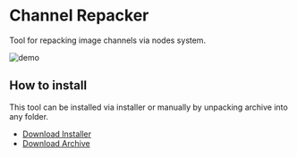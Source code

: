 # Channel Repacker
Tool for repacking image channels via nodes system.

![demo](https://github.com/nullsoftware/ChannelRepacker/assets/71794059/f99aeb34-ab44-40f2-9b94-52e83e6bd056)

## How to install
This tool can be installed via installer or manually by unpacking archive into any folder. 

* [Download Installer](https://github.com/nullsoftware/ChannelRepacker/releases/download/v1.0.0/CR-Setup-1.0.exe)
* [Download Archive](https://github.com/nullsoftware/ChannelRepacker/releases/download/v1.0.0/ChannelRepacker-1.0.zip)
